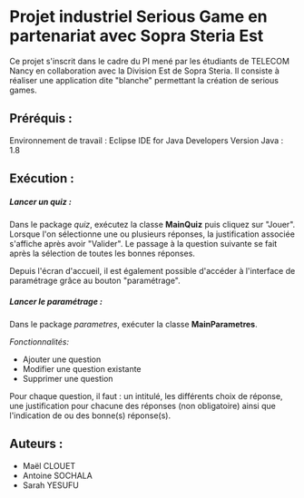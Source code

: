 # Projet industriel Serious Game en partenariat avec Sopra Steria Est

Ce projet s'inscrit dans le cadre du PI mené par les étudiants de TELECOM Nancy en collaboration avec la Division Est de Sopra Steria. Il consiste à réaliser une application dite "blanche" permettant la création de serious games.

## Préréquis :

Environnement de travail :  Eclipse IDE for Java Developers
Version Java : 1.8

## Exécution :

##### Lancer un quiz :
Dans le package *quiz*, exécutez la classe **MainQuiz** puis cliquez sur "Jouer".
Lorsque l'on sélectionne une ou plusieurs réponses, la justification associée s'affiche après avoir "Valider". Le passage à la question suivante se fait après la sélection de toutes les bonnes réponses.

Depuis l'écran d'accueil, il est également possible d'accéder à l'interface de paramétrage grâce au bouton "paramétrage".

##### Lancer le paramétrage :
Dans le package *parametres*, exécuter la classe **MainParametres**.

*Fonctionnalités:*
  * Ajouter une question
  * Modifier une question existante
  * Supprimer une question

Pour chaque question, il faut : un intitulé, les différents choix de réponse, une justification pour chacune des réponses (non obligatoire) ainsi que l'indication de ou des bonne(s) réponse(s).

## Auteurs :

* Maël CLOUET
* Antoine SOCHALA
* Sarah YESUFU

